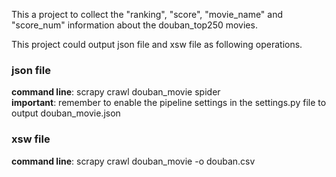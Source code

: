 This a project to collect the "ranking", "score", "movie_name" and "score_num" information about the douban_top250 movies.    

This project could output json file and xsw file as following operations.

### json file
__command line__: scrapy crawl douban_movie spider  
__important__: remember to enable the pipeline settings in the settings.py file to output douban_movie.json

### xsw file
__command line__: scrapy crawl douban_movie -o douban.csv
